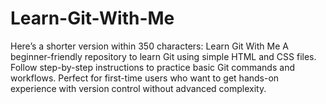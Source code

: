 # Learn-Git-With-Me
 Here’s a shorter version within 350 characters:  Learn Git With Me A beginner-friendly repository to learn Git using simple HTML and CSS files. Follow step-by-step instructions to practice basic Git commands and workflows. Perfect for first-time users who want to get hands-on experience with version control without advanced complexity.
